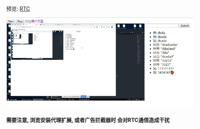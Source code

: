 预览: [RTC](https://ouweiya.github.io/RTC)

![rtc](./img/rtc.png)


#### 需要注意, 浏览安装代理扩展, 或者广告拦截器时 会对RTC通信造成干扰

